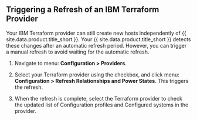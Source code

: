 ## Triggering a Refresh of an IBM Terraform Provider

Your IBM Terraform provider can still create new hosts independently of {{ site.data.product.title_short }}. Your {{ site.data.product.title_short }} detects these changes after an automatic refresh period. However, you can trigger a manual refresh to avoid waiting for the automatic refresh.

1. Navigate to menu: **Configuration > Providers**.

2. Select your Terraform provider using the checkbox, and click menu: **Configuration > Refresh Relationships and Power States**. This triggers the refresh.

3. When the refresh is complete, select the Terraform provider to check the updated list of Configuration profiles and Configured systems in the provider.
